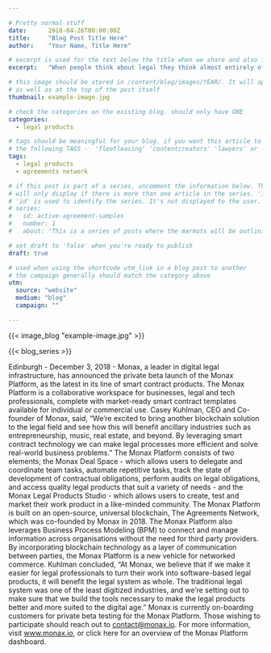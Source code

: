 ```yaml
---

# Pretty normal stuff
date:      2018-04-26T00:00:00Z
title:     "Blog Post Title Here"
author:    "Your Name, Title Here"

# excerpt is used for the text below the title when we share and also is the summary of the post on https://monax.io/blog
excerpt:   "When people think about legal they think almost entirely of the provision of bespoke services. Yet the world is changing, and legal needs to keep up."

# this image should be stored in /content/blog/images/YEAR/. It will appear as a thumbnail on any listings,
# as well as at the top of the post itself
thumbnail: example-image.jpg

# check the categories on the existing blog. should only have ONE
categories:
  - legal products

# tags should be meaningful for your blog. if you want this article to show on a 'use case' page, you can use
# the following TAGS -  'fleetleasing' 'contentcreators' 'lawyers' or 'corporate'
tags:
  - legal products
  - agreements network

# if this post is part of a series, uncomment the information below. The 'article series' box
# will only display if there is more than one article in the series. 'id', 'number' and 'about' all must be present.
# 'id' is used to identify the series. It's not displayed to the user.
# series:
#   id: active-agreement-samples
#   number: 1
#   about: "This is a series of posts where the marmots will be outlining how the Monax Platform and the Agreements Network can be used in harmony to create the legal products of the future."

# set draft to 'false' when you're ready to publish
draft: true

# used when using the shortcode utm_link in a blog post to another
# the campaign generally should match the category above
utm:
  source: "website"
  medium: "blog"
  campaign: ""

---
```


<!-- In general the filename below should match thumbnail category above -->
{{< image_blog "example-image.jpg" >}}

<!-- if this article is part of a series, related articles will automatically appear here -->
{{< blog_series >}}

<!-- Content markdown here - first title on page is auto generated from title in frontmatter -->
Edinburgh - December 3, 2018 - Monax, a leader in digital legal infrastructure, has announced the private beta launch of the Monax Platform, as the latest in its line of smart contract products. The Monax Platform is a collaborative workspace for businesses, legal and tech professionals, complete with market-ready smart contract templates available for individual or commercial use. 
Casey Kuhlman, CEO and Co-founder of Monax, said, “We’re excited to bring another blockchain solution to the legal field and see how this will benefit ancillary industries such as entrepreneurship, music, real estate, and beyond. By leveraging smart contract technology we can make legal processes more efficient and solve real-world business problems.”
The Monax Platform consists of two elements; the Monax Deal Space - which allows users to delegate and coordinate team tasks, automate repetitive tasks, track the state of development of contractual obligations, perform audits on legal obligations, and access quality legal products that suit a variety of needs - and the Monax Legal Products Studio - which allows users to create, test and market their work product in a like-minded community.
The Monax Platform is built on an open-source, universal blockchain, The Agreements Network, which was co-founded by Monax in 2018. The Monax Platform also leverages Business Process Modeling (BPM) to connect and manage information across organisations without the need for third party providers. By incorporating blockchain technology as a layer of communication between parties, the Monax Platform is a new vehicle for networked commerce.
Kuhlman concluded, “At Monax, we believe that if we make it easier for legal professionals to turn their work into software-based legal products, it will benefit the legal system as whole. The traditional legal system was one of the least digitized industries, and we’re setting out to make sure that we build the tools necessary to make the legal products better and more suited to the digital age.” 
Monax is currently on-boarding customers for private beta testing for the Monax Platform. Those wishing to participate should reach out to contact@monax.io. 
For more information, visit www.monax.io, or click here for an overview of the Monax Platform dashboard.
